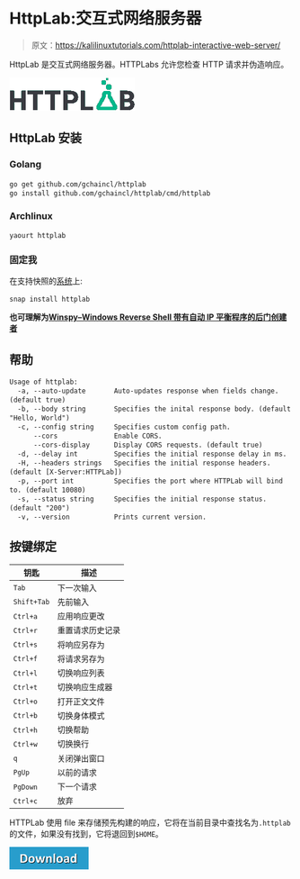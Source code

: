 # HttpLab:交互式网络服务器

> 原文：<https://kalilinuxtutorials.com/httplab-interactive-web-server/>

HttpLab 是交互式网络服务器。HTTPLabs 允许您检查 HTTP 请求并伪造响应。

![HttpLab](img/9b13d684c667955c6edeff96aac494a5.png)

## **HttpLab 安装**

### **Golang**

```
go get github.com/gchaincl/httplab
go install github.com/gchaincl/httplab/cmd/httplab
```

### **Archlinux**

```
yaourt httplab
```

### **固定我**

在支持快照的[系统](https://snapcraft.io/docs/core/install)上:

```
snap install httplab
```

**也可理解为[Winspy–Windows Reverse Shell 带有自动 IP 平衡程序的后门创建者](https://kalilinuxtutorials.com/winspy-windows-reverse-shell-backdoor/)**

## **帮助**

```
Usage of httplab:
  -a, --auto-update       Auto-updates response when fields change. (default true)
  -b, --body string       Specifies the inital response body. (default "Hello, World")
  -c, --config string     Specifies custom config path.
      --cors              Enable CORS.
      --cors-display      Display CORS requests. (default true)
  -d, --delay int         Specifies the initial response delay in ms.
  -H, --headers strings   Specifies the initial response headers. (default [X-Server:HTTPLab])
  -p, --port int          Specifies the port where HTTPLab will bind to. (default 10080)
  -s, --status string     Specifies the initial response status. (default "200")
  -v, --version           Prints current version.
```

## **按键绑定**

| 钥匙 | 描述 |
| --- | --- |
| `Tab` | 下一次输入 |
| `Shift+Tab` | 先前输入 |
| `Ctrl+a` | 应用响应更改 |
| `Ctrl+r` | 重置请求历史记录 |
| `Ctrl+s` | 将响应另存为 |
| `Ctrl+f` | 将请求另存为 |
| `Ctrl+l` | 切换响应列表 |
| `Ctrl+t` | 切换响应生成器 |
| `Ctrl+o` | 打开正文文件 |
| `Ctrl+b` | 切换身体模式 |
| `Ctrl+h` | 切换帮助 |
| `Ctrl+w` | 切换换行 |
| `q` | 关闭弹出窗口 |
| `PgUp` | 以前的请求 |
| `PgDown` | 下一个请求 |
| `Ctrl+c` | 放弃 |

HTTPLab 使用 file 来存储预先构建的响应，它将在当前目录中查找名为`.httplab`的文件，如果没有找到，它将退回到`$HOME`。

[![](img/d861a9096555aeb1980fc054015933d7.png)](https://github.com/gchaincl/httplab)